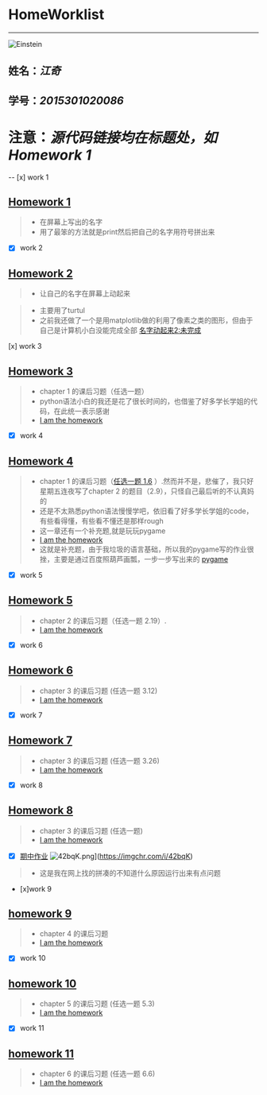 # **HomeWorklist**
------------
![Einstein](https://github.com/SnowArchy/compuational_physics_N2015301020086/blob/preface/a7b470638aac70b4fce08fd90573ba9c.jpg)


## 姓名：*江奇*
## 学号：*2015301020086*


# **注意**：*源代码链接均在标题处，如Homework 1*

-- [x] work 1

## [Homework 1](https://github.com/SnowArchy/compuational_physics_N2015301020086/blob/master/Perface/exercise_01)
> * 在屏幕上写出的名字
> * 用了最笨的方法就是print然后把自己的名字用符号拼出来


- [x] work 2
## [Homework 2](https://github.com/SnowArchy/compuational_physics_N2015301020086/blob/master/Perface/exercise_02(1))
> * 让自己的名字在屏幕上动起来

> * 主要用了turtul
> * 之前我还做了一个是用matplotlib做的利用了像素之类的图形，但由于自己是计算机小白没能完成全部    [名字动起来2:未完成](https://github.com/SnowArchy/compuational_physics_N2015301020086/blob/master/Perface/exercise_02(2))


[x] work 3
## [Homework 3](https://github.com/SnowArchy/compuational_physics_N2015301020086/blob/master/Chapter1/exercise_03)
> * chapter 1 的课后习题（任选一题）
> * python语法小白的我还是花了很长时间的，也借鉴了好多学长学姐的代码，在此统一表示感谢
> * [I am the homework](https://www.zybuluo.com/SnowArchy/note/902331)



- [x] work 4
## [Homework 4](https://github.com/SnowArchy/compuational_physics_N2015301020086/blob/master/chapter_2/exercise_2.9)
> * chapter 1 的课后习题（[任选一题 1.6](https://www.zybuluo.com/SnowArchy/note/909082) ）.然而并不是，悲催了，我只好星期五连夜写了chapter 2 的题目（2.9），只怪自己最后听的不认真妈的
> * 还是不太熟悉python语法慢慢学吧，依旧看了好多学长学姐的code，有些看得懂，有些看不懂还是那样rough
> * 这一章还有一个补充题,就是玩玩pygame
> * [I am the homework](https://www.zybuluo.com/SnowArchy/note/914341)
> * 这就是补充题，由于我垃圾的语言基础，所以我的pygame写的作业很挫，主要是通过百度照葫芦画瓢，一步一步写出来的
[pygame](https://www.zybuluo.com/SnowArchy/note/914060#)



- [x] work 5
## [Homework 5](https://github.com/SnowArchy/compuational_physics_N2015301020086/tree/master/chapter_2)
>* chapter 2 的课后习题（任选一题 2.19）.
>* [I am the homework](https://www.zybuluo.com/SnowArchy/note/922133)


- [x] work 6
## [Homework 6]()
>* chapter 3 的课后习题 (任选一题 3.12)
>* [I am the homework](https://www.zybuluo.com/SnowArchy/note/930681)


- [x] work 7
## [Homework 7]()
>* chapter 3 的课后习题 (任选一题 3.26)
>* [I am the homework](https://www.zybuluo.com/SnowArchy/note/933212)


- [x] work 8
## [Homework 8]()
>* chapter 3 的课后习题 (任选一题)
>* [I am the homework](https://www.zybuluo.com/SnowArchy/note/947062)


-[x] [期中作业](https://raw.githubusercontent.com/SnowArchy/compuational_physics_N2015301020086/master/%E6%9C%9F%E4%B8%AD)
![42bqK.png](https://s1.ax1x.com/2017/12/01/42bqK.png)](https://imgchr.com/i/42bqK)
>* 这是我在网上找的拼凑的不知道什么原因运行出来有点问题


- [x]work 9
## [homework 9]()
>* chapter 4 的课后习题
>* [I am the homework](https://www.zybuluo.com/SnowArchy/note/971380)


- [x] work 10
## [homework 10]()
>* chapter 5 的课后习题 (任选一题 5.3)
>* [I am the homework](https://www.zybuluo.com/zhujiacai-789/note/1004622)


- [x] work 11
## [homework 11]()
>* chapter 6 的课后习题 (任选一题 6.6)
>* [I am the homework](https://www.zybuluo.com/zhujiacai-789/note/1004614)













